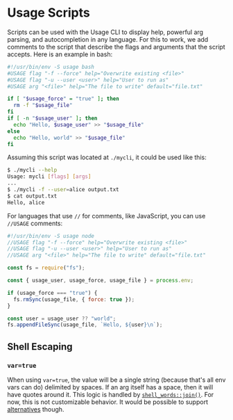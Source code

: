 # Usage Scripts

Scripts can be used with the Usage CLI to display help, powerful arg parsing, and autocompletion in
any language.
For this to work, we add comments to the script that describe the flags and arguments that the
script accepts.
Here is an example in bash:

```bash
#!/usr/bin/env -S usage bash
#USAGE flag "-f --force" help="Overwrite existing <file>"
#USAGE flag "-u --user <user>" help="User to run as"
#USAGE arg "<file>" help="The file to write" default="file.txt"

if [ "$usage_force" = "true" ]; then
  rm -f "$usage_file"
fi
if [ -n "$usage_user" ]; then
  echo "Hello, $usage_user" >> "$usage_file"
else
  echo "Hello, world" >> "$usage_file"
fi
```

Assuming this script was located at `./mycli`, it could be used like this:

```bash
$ ./mycli --help
Usage: mycli [flags] [args]
...
$ ./mycli -f --user=alice output.txt
$ cat output.txt
Hello, alice
```

For languages that use `//` for comments, like JavaScript, you can use `//USAGE` comments:

```js
#!/usr/bin/env -S usage node
//USAGE flag "-f --force" help="Overwrite existing <file>"
//USAGE flag "-u --user <user>" help="User to run as"
//USAGE arg "<file>" help="The file to write" default="file.txt"

const fs = require("fs");

const { usage_user, usage_force, usage_file } = process.env;

if (usage_force === "true") {
  fs.rmSync(usage_file, { force: true });
}

const user = usage_user ?? "world";
fs.appendFileSync(usage_file, `Hello, ${user}\n`);
```

## Shell Escaping

### `var=true`

When using `var=true`, the value will be a single string (because that's all env vars can do)
delimited
by spaces. If an arg itself has a space, then it will have quotes around it. This logic is handled
by [`shell_words::join()`](https://docs.rs/shell-words/latest/shell_words/fn.join.html). For now,
this is not customizable behavior. It would be possible to
support [alternatives](https://github.com/jdx/usage/issues/189) though.
